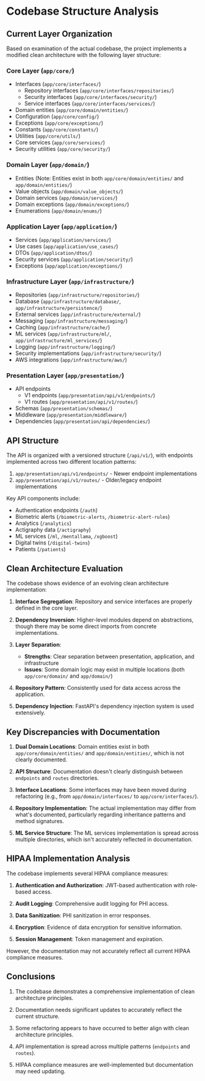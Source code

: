 # Codebase Structure Analysis

## Current Layer Organization

Based on examination of the actual codebase, the project implements a modified clean architecture with the following layer structure:

### Core Layer (`app/core/`)
- Interfaces (`app/core/interfaces/`)
  - Repository interfaces (`app/core/interfaces/repositories/`)
  - Security interfaces (`app/core/interfaces/security/`)
  - Service interfaces (`app/core/interfaces/services/`)
- Domain entities (`app/core/domain/entities/`)
- Configuration (`app/core/config/`)
- Exceptions (`app/core/exceptions/`)
- Constants (`app/core/constants/`)
- Utilities (`app/core/utils/`)
- Core services (`app/core/services/`)
- Security utilities (`app/core/security/`)

### Domain Layer (`app/domain/`)
- Entities (Note: Entities exist in both `app/core/domain/entities/` and `app/domain/entities/`)
- Value objects (`app/domain/value_objects/`)
- Domain services (`app/domain/services/`)
- Domain exceptions (`app/domain/exceptions/`)
- Enumerations (`app/domain/enums/`)

### Application Layer (`app/application/`)
- Services (`app/application/services/`)
- Use cases (`app/application/use_cases/`)
- DTOs (`app/application/dtos/`)
- Security services (`app/application/security/`)
- Exceptions (`app/application/exceptions/`)

### Infrastructure Layer (`app/infrastructure/`)
- Repositories (`app/infrastructure/repositories/`)
- Database (`app/infrastructure/database/`, `app/infrastructure/persistence/`)
- External services (`app/infrastructure/external/`)
- Messaging (`app/infrastructure/messaging/`)
- Caching (`app/infrastructure/cache/`)
- ML services (`app/infrastructure/ml/`, `app/infrastructure/ml_services/`)
- Logging (`app/infrastructure/logging/`)
- Security implementations (`app/infrastructure/security/`)
- AWS integrations (`app/infrastructure/aws/`)

### Presentation Layer (`app/presentation/`)
- API endpoints 
  - V1 endpoints (`app/presentation/api/v1/endpoints/`)
  - V1 routes (`app/presentation/api/v1/routes/`)
- Schemas (`app/presentation/schemas/`)
- Middleware (`app/presentation/middleware/`)
- Dependencies (`app/presentation/api/dependencies/`)

## API Structure

The API is organized with a versioned structure (`/api/v1/`), with endpoints implemented across two different location patterns:
1. `app/presentation/api/v1/endpoints/` - Newer endpoint implementations
2. `app/presentation/api/v1/routes/` - Older/legacy endpoint implementations

Key API components include:
- Authentication endpoints (`/auth`)
- Biometric alerts (`/biometric-alerts`, `/biometric-alert-rules`)
- Analytics (`/analytics`)
- Actigraphy data (`/actigraphy`)
- ML services (`/ml`, `/mentallama`, `/xgboost`)
- Digital twins (`/digital-twins`)
- Patients (`/patients`)

## Clean Architecture Evaluation

The codebase shows evidence of an evolving clean architecture implementation:

1. **Interface Segregation**: Repository and service interfaces are properly defined in the core layer.

2. **Dependency Inversion**: Higher-level modules depend on abstractions, though there may be some direct imports from concrete implementations.

3. **Layer Separation**:
   - **Strengths**: Clear separation between presentation, application, and infrastructure
   - **Issues**: Some domain logic may exist in multiple locations (both `app/core/domain/` and `app/domain/`)

4. **Repository Pattern**: Consistently used for data access across the application.

5. **Dependency Injection**: FastAPI's dependency injection system is used extensively.

## Key Discrepancies with Documentation

1. **Dual Domain Locations**: Domain entities exist in both `app/core/domain/entities/` and `app/domain/entities/`, which is not clearly documented.

2. **API Structure**: Documentation doesn't clearly distinguish between `endpoints` and `routes` directories.

3. **Interface Locations**: Some interfaces may have been moved during refactoring (e.g., from `app/domain/interfaces/` to `app/core/interfaces/`).

4. **Repository Implementation**: The actual implementation may differ from what's documented, particularly regarding inheritance patterns and method signatures.

5. **ML Service Structure**: The ML services implementation is spread across multiple directories, which isn't accurately reflected in documentation.

## HIPAA Implementation Analysis

The codebase implements several HIPAA compliance measures:

1. **Authentication and Authorization**: JWT-based authentication with role-based access.

2. **Audit Logging**: Comprehensive audit logging for PHI access.

3. **Data Sanitization**: PHI sanitization in error responses.

4. **Encryption**: Evidence of data encryption for sensitive information.

5. **Session Management**: Token management and expiration.

However, the documentation may not accurately reflect all current HIPAA compliance measures.

## Conclusions

1. The codebase demonstrates a comprehensive implementation of clean architecture principles.

2. Documentation needs significant updates to accurately reflect the current structure.

3. Some refactoring appears to have occurred to better align with clean architecture principles.

4. API implementation is spread across multiple patterns (`endpoints` and `routes`).

5. HIPAA compliance measures are well-implemented but documentation may need updating.